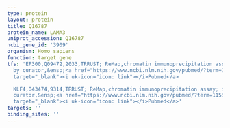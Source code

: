 ```yaml
---
type: protein
layout: protein
title: Q16787
protein_name: LAMA3
uniprot_accession: Q16787
ncbi_gene_id: '3909'
organism: Homo sapiens
function: target gene
tfs: 'EP300,Q09472,2033,TRRUST; ReMap,chromatin immunoprecipitation assay; inferred
  by curator,&ensp;<a href="https://www.ncbi.nlm.nih.gov/pubmed/?term=10713141%5Buid%5D"
  target="_blank"><i uk-icon="icon: link"></i>Pubmed</a>

  KLF4,O43474,9314,TRRUST; ReMap,chromatin immunoprecipitation assay; inferred by
  curator,&ensp;<a href="https://www.ncbi.nlm.nih.gov/pubmed/?term=11551969%5Buid%5D"
  target="_blank"><i uk-icon="icon: link"></i>Pubmed</a>'
targets: ''
binding_sites: ''
---
```

